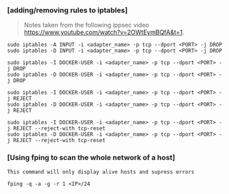 ### [adding/removing rules to iptables]
> Notes taken from the following ippsec video https://www.youtube.com/watch?v=2OWtEymBQfA&t=1.

```
sudo iptables -A INPUT -i <adapter_name> -p tcp --dport <PORT> -j DROP
sudo iptables -D INPUT -i <adapter_name> -p tcp --dport <PORT> -j DROP

sudo iptables -I DOCKER-USER -i <adapter_name> -p tcp --dport <PORT> -j DROP
sudo iptables -D DOCKER-USER -i <adapter_name> -p tcp --dport <PORT> -j DROP

sudo iptables -I DOCKER-USER -i <adapter_name> -p tcp --dport <PORT> -j REJECT
sudo iptables -D DOCKER-USER -i <adapter_name> -p tcp --dport <PORT> -j REJECT

sudo iptables -I DOCKER-USER -i <adapter_name> -p tcp --dport <PORT> -j REJECT --reject-with tcp-reset
sudo iptables -D DOCKER-USER -i <adapter_name> -p tcp --dport <PORT> -j REJECT --reject-with tcp-reset
```

### [Using fping to scan the whole network of a host]
```
This command will only display alive hosts and supress errors

fping -q -a -g -r 1 <IP>/24
```
